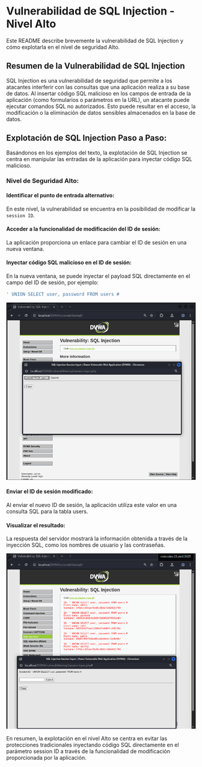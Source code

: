# Vulnerabilidad de SQL Injection - Nivel Alto

Este README describe brevemente la vulnerabilidad de SQL Injection y cómo explotarla en el nivel de seguridad Alto.

## Resumen de la Vulnerabilidad de SQL Injection

SQL Injection es una vulnerabilidad de seguridad que permite a los atacantes interferir con las consultas que una aplicación realiza a su base de datos. Al insertar código SQL malicioso en los campos de entrada de la aplicación (como formularios o parámetros en la URL), un atacante puede ejecutar comandos SQL no autorizados. Esto puede resultar en el acceso, la modificación o la eliminación de datos sensibles almacenados en la base de datos.

## Explotación de SQL Injection Paso a Paso:

Basándonos en los ejemplos del texto, la explotación de SQL Injection se centra en manipular las entradas de la aplicación para inyectar código SQL malicioso.

### Nivel de Seguridad Alto:

#### Identificar el punto de entrada alternativo:
En este nivel, la vulnerabilidad se encuentra en la posibilidad de modificar la `session ID`.

#### Acceder a la funcionalidad de modificación del ID de sesión:
La aplicación proporciona un enlace para cambiar el ID de sesión en una nueva ventana.

#### Inyectar código SQL malicioso en el ID de sesión:
En la nueva ventana, se puede inyectar el payload SQL directamente en el campo del ID de sesión, por ejemplo:
```sql
' UNION SELECT user, password FROM users #
```
![imagen de la vulnerabilidad SQL Injection 1](../../assets/SQLInjectionHigh01.png)

#### Enviar el ID de sesión modificado:
Al enviar el nuevo ID de sesión, la aplicación utiliza este valor en una consulta SQL para la tabla users.

#### Visualizar el resultado:
La respuesta del servidor mostrará la información obtenida a través de la inyección SQL, como los nombres de usuario y las contraseñas.

![imagen de la vulnerabilidad SQL Injection 2](../../assets/SQLInjectionHigh02.png)

En resumen, la explotación en el nivel Alto se centra en evitar las protecciones tradicionales inyectando código SQL directamente en el parámetro session ID a través de la funcionalidad de modificación proporcionada por la aplicación.